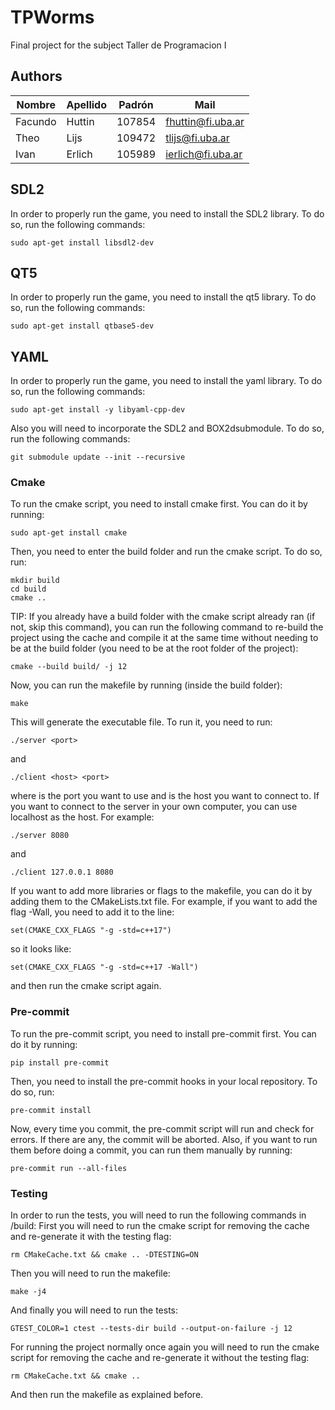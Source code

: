 # TPWorms
Final project for the subject Taller de Programacion I

## Authors
| Nombre | Apellido | Padrón | Mail                |
| ------ | -------- | ------ | ------------------- |
| Facundo  | Huttin | 107854 | fhuttin@fi.uba.ar |
| Theo | Lijs | 109472 | tlijs@fi.uba.ar |
| Ivan | Erlich | 105989 | ierlich@fi.uba.ar |

## SDL2
In order to properly run the game, you need to install the SDL2 library. To do so, run the following commands:
```
sudo apt-get install libsdl2-dev
```

## QT5
In order to properly run the game, you need to install the qt5 library. To do so, run the following commands:
```
sudo apt-get install qtbase5-dev
```

## YAML
In order to properly run the game, you need to install the yaml library. To do so, run the following commands:
```
sudo apt-get install -y libyaml-cpp-dev
```

Also you will need to incorporate the SDL2 and BOX2dsubmodule. To do so, run the following commands:
```
git submodule update --init --recursive
```


### Cmake
To run the cmake script, you need to install cmake first. You can do it by running:
```
sudo apt-get install cmake
```
Then, you need to enter the build folder and run the cmake script. To do so, run:
```
mkdir build
cd build
cmake ..
```
TIP: If you already have a build folder with the cmake script already ran (if not, skip this command), you can run the 
following command to re-build the project using the cache and compile it at the same time without
needing to be at the build folder (you need to be at the root folder of the project):
```
cmake --build build/ -j 12
```
Now, you can run the makefile by running (inside the build folder):
```
make
```
This will generate the executable file. To run it, you need to run:
```
./server <port>
```
and
```
./client <host> <port>
```
where <port> is the port you want to use and <host> is the host you want to connect to. If you want to connect to the server in your own computer, you can use localhost as the host. For example:
```
./server 8080
```
and
```
./client 127.0.0.1 8080
```
If you want to add more libraries or flags to the makefile, you can do it by adding them to the CMakeLists.txt file. For example, if you want to add the flag -Wall, you need to add it to the line:
```
set(CMAKE_CXX_FLAGS "-g -std=c++17")
```
so it looks like:
```
set(CMAKE_CXX_FLAGS "-g -std=c++17 -Wall")
```
and then run the cmake script again.



### Pre-commit
To run the pre-commit script, you need to install pre-commit first. You can do it by running:
```
pip install pre-commit
```
Then, you need to install the pre-commit hooks in your local repository. To do so, run:
```
pre-commit install
```
Now, every time you commit, the pre-commit script will run and check for errors. If there are any, the commit will be aborted.
Also, if you want to run them before doing a commit, you can run them manually by running:
```
pre-commit run --all-files
```


### Testing
In order to run the tests, you will need to run the following commands in /build:
First you will need to run the cmake script for removing the cache and re-generate it with the testing flag:
```
rm CMakeCache.txt && cmake .. -DTESTING=ON
```
Then you will need to run the makefile:
```
make -j4
```
And finally you will need to run the tests:
```
GTEST_COLOR=1 ctest --tests-dir build --output-on-failure -j 12
```
For running the project normally once again you will need to run the cmake script for removing the cache and re-generate it without the testing flag:
```
rm CMakeCache.txt && cmake ..
```
And then run the makefile as explained before.
